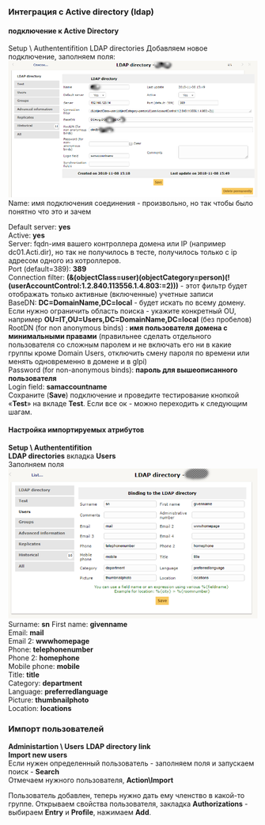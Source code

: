 
### Интеграция с Active directory (ldap)
#### подключение к Active Directory
Setup \ Authententifition 
LDAP directories
Добавляем новое подключение, заполняем поля:
![Settings LDAP directory](./glpi-LDAP_directory.png)
Name: имя подключения соединения - произвольно, но так чтобы было понятно что это и зачем

Default server: **yes**  
Active: **yes**  
Server: fqdn-имя вашего контроллера домена или IP (например dc01.Acti.dir), но так не получилось в тесте, получилось только с ip адресом одного из котроллеров.  
Port (default=389): **389**  
Connection filter: **(&(objectClass=user)(objectCategory=person)(!(userAccountControl:1.2.840.113556.1.4.803:=2)))** - этот фильтр будет отображать только активные (включенные) учетные записи  
BaseDN: **DC=DomainName,DC=local** - будет искать по всему домену. Если нужно ограничить область поиска - укажите конкретный OU, например **OU=IT,OU=Users,DC=DomainName,DC=local** (без пробелов)  
RootDN (for non anonymous binds) : **имя пользователя домена с минимальными правами** (правильнее сделать отдельного пользователя со сложным паролем и не включать его ни в какие группы кроме Domain Users, отключить смену пароля по времени или менять одновременно в домене и в glpi)  
Password (for non-anonymous binds): **пароль для вышеописанного пользователя**  
Login field: **samaccountname**  
Сохраните (**Save**) подключение и проведите тестирование кнопкой «**Test**» на вкладе **Test**. Если все ок - можно переходить к следующим шагам.  

#### Настройка импортируемых атрибутов
**Setup \ Authententifition**  
**LDAP directories** вкладка **Users**  
Заполняем поля  
![Settings LDAP directory users](./glpi-LDAP_directory_users.png)
Surname:	**sn**
First name:	**givenname**  
Email:		**mail**  
Email 2:	**wwwhomepage**  
Phone:		**telephonenumber**  
Phone 2:	**homephone**  
Mobile phone:	**mobile**  
Title:		**title**  
Category:	**department**  
Language:	**preferredlanguage**  
Picture:	**thumbnailphoto**  
Location:	**locations**  



### Импорт пользователей
**Administartion \ Users** 
**LDAP directory link**  
**Import new users**  
Если нужен определенный пользователь - заполняем поля и запускаем поиск - **Search**  
Отмечаем нужного пользователя, **Action\Import**  

Пользователь добавлен, теперь нужно дать ему членство в какой-то группе. 
Открываем свойства пользователя, закладка **Authorizations** - выбираем **Entry** и **Profile**, нажимаем **Add**.


